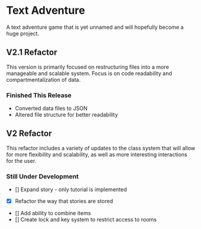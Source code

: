 # Text Adventure

A text adventure game that is yet unnamed and will hopefully become a huge project.

## V2.1 Refactor

This version is primarily focused on restructuring files into a more manageable and scalable system. Focus is on code readability and compartmentalization of data.

### Finished This Release

- Converted data files to JSON
- Altered file structure for better readability

## V2 Refactor

This refactor includes a variety of updates to the class system that will allow for more flexibility and scalability, as well as more interesting interactions for the user.

### Still Under Development

- [] Expand story - only tutorial is implemented
- [x] Refactor the way that stories are stored
- [] Add ability to combine items
- [] Create lock and key system to restrict access to rooms
